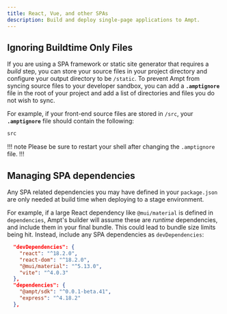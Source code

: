 ```yaml
---
title: React, Vue, and other SPAs
description: Build and deploy single-page applications to Ampt.
---
```


## Ignoring Buildtime Only Files

If you are using a SPA framework or static site generator that requires a _build_ step, you can store your source files in your project directory and configure your output directory to be `/static`. To prevent Ampt from syncing source files to your developer sandbox, you can add a **`.amptignore`** file in the root of your project and add a list of directories and files you do not wish to sync.

For example, if your front-end source files are stored in `/src`, your **`.amptignore`** file should contain the following:

```txt title=.amptignore, copy=false
src
```

!!! note
Please be sure to restart your shell after changing the `.amptignore` file.
!!!

## Managing SPA dependencies

Any SPA related dependencies you may have defined in your `package.json` are only needed at build time when deploying to a stage environment.

For example, if a large React dependency like `@mui/material` is defined in `dependencies`, Ampt's builder will assume these are _runtime_ dependencies, and include them in your final bundle. This could lead to bundle size limits being hit. Instead, include any SPA dependencies as `devDependencies`:

```json
  "devDependencies": {
    "react": "^18.2.0",
    "react-dom": "^18.2.0",
    "@mui/material": "^5.13.0",
    "vite": "^4.0.3"
  },
  "dependencies": {
    "@ampt/sdk": "^0.0.1-beta.41",
    "express": "^4.18.2"
  },
```
